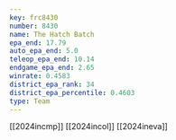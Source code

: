 ```yaml
---
key: frc8430
number: 8430
name: The Hatch Batch
epa_end: 17.79
auto_epa_end: 5.0
teleop_epa_end: 10.14
endgame_epa_end: 2.65
winrate: 0.4583
district_epa_rank: 34
district_epa_percentile: 0.4603
type: Team
---
```

[[2024incmp]]
[[2024incol]]
[[2024ineva]]
